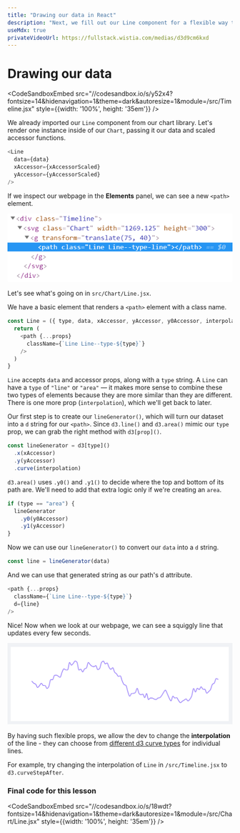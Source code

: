 ```yaml
---
title: "Drawing our data in React"
description: "Next, we fill out our Line component for a flexible way to draw our data."
useMdx: true
privateVideoUrl: https://fullstack.wistia.com/medias/d3d9cm6kxd
---
```


# Drawing our data

<CodeSandboxEmbed
  src="//codesandbox.io/s/y52x4?fontsize=14&hidenavigation=1&theme=dark&autoresize=1&module=/src/Timeline.jsx"
  style={{width: '100%', height: '35em'}}
/>

We already imported our `Line` component from our chart library. Let's render one instance inside of our `Chart`, passing it our data and scaled accessor functions.

```javascript
<Line
  data={data}
  xAccessor={xAccessorScaled}
  yAccessor={yAccessorScaled}
/>
```

If we inspect our webpage in the **Elements** panel, we can see a new `<path>` element.

![Line element](./public/images/13-using-d3-with-react-js/react-Line.png)

Let's see what's going on in `src/Chart/Line.jsx`.

We have a basic element that renders a `<path>` element with a class name.

```javascript
const Line = ({ type, data, xAccessor, yAccessor, y0Accessor, interpolation, ...props }) => {
  return (
    <path {...props}
      className={`Line Line--type-${type}`}
    />
  )
}
```

`Line` accepts `data` and accessor props, along with a `type` string. A `Line` can have a `type` of `"line"` or `"area"` — it makes more sense to combine these two types of elements because they are more similar than they are different. There is one more prop (`interpolation`), which we'll get back to later.

Our first step is to create our `lineGenerator()`, which will turn our dataset into a `d` string for our `<path>`. Since `d3.line()` and `d3.area()` mimic our `type` prop, we can grab the right method with `d3[prop]()`.

```javascript
const lineGenerator = d3[type]()
  .x(xAccessor)
  .y(yAccessor)
  .curve(interpolation)
```

`d3.area()` uses `.y0()` and `.y1()` to decide where the top and bottom of its path are. We'll need to add that extra logic only if we're creating an `area`.

```javascript
if (type == "area") {
  lineGenerator
    .y0(y0Accessor)
    .y1(yAccessor)
}
```

Now we can use our `lineGenerator()` to convert our `data` into a `d` string.

```javascript
const line = lineGenerator(data)
```

And we can use that generated string as our path's d attribute.

```javascript
<path {...props}
  className={`Line Line--type-${type}`}
  d={line}
/>
```

Nice! Now when we look at our webpage, we can see a squiggly line that updates every few seconds.

![chart with line](./public/images/13-using-d3-with-react-js/react-line-element.png)


By having such flexible props, we allow the dev to change the **interpolation** of the line - they can choose from [different d3 curve types](https://github.com/d3/d3-shape#curves) for individual lines.

For example, try changing the interpolation of `Line` in `/src/Timeline.jsx` to `d3.curveStepAfter`.

### Final code for this lesson

<CodeSandboxEmbed
  src="//codesandbox.io/s/18wdt?fontsize=14&hidenavigation=1&theme=dark&autoresize=1&module=/src/Chart/Line.jsx"
  style={{width: '100%', height: '35em'}}
/>